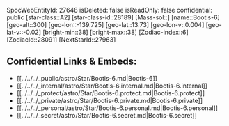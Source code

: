 ﻿---
location: [13.73,139.725,300]
type: Star
tags:
- astro/Star

---
SpocWebEntityId: 27648
isDeleted: false
isReadOnly: false
confidential: public
[star-class::A2]
[star-class-id::28189]
[Mass-sol::]
[name::Bootis-6]
[geo-alt::300]
[geo-lon::-139.725]
[geo-lat::13.73]
[geo-lon-v::0.004]
[geo-lat-v::-0.02]
[bright-min::38]
[bright-max::38]
[Zodiac-index::6]
[ZodiacId::28091]
[NextStarId::27963]



## Confidential Links & Embeds: 
- [[../../../_public/astro/Star/Bootis-6.md|Bootis-6]] 
- [[../../../_internal/astro/Star/Bootis-6.internal.md|Bootis-6.internal]] 
- [[../../../_protect/astro/Star/Bootis-6.protect.md|Bootis-6.protect]] 
- [[../../../_private/astro/Star/Bootis-6.private.md|Bootis-6.private]] 
- [[../../../_personal/astro/Star/Bootis-6.personal.md|Bootis-6.personal]] 
- [[../../../_secret/astro/Star/Bootis-6.secret.md|Bootis-6.secret]]

